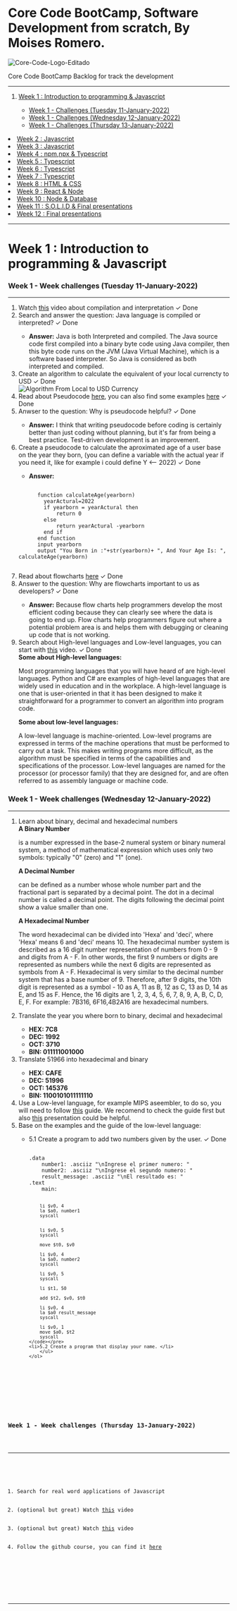 # Core Code BootCamp, Software Development from scratch, By Moises Romero.

![Core-Code-Logo-Editado](https://user-images.githubusercontent.com/40069878/148991261-6cc704fc-dd51-45fa-818b-b13aa87a0be5.png)

Core Code BootCamp Backlog for track the development
<hr>
<ol>
  <li><a href="#week1" title="Goto Week 1">Week 1 : Introduction to programming & Javascript</a></li>
    <ul>
      <li><a href="#weekchanllengeTuesday-11-01-2022" title="Goto Week 1 - Challenge Tuesday">Week 1 - Challenges (Tuesday 11-January-2022)</a></li>
      <li><a href="#weekchanllengeWednesday-12-01-2022" title="Goto Week 1 - Challenge Wednesday">Week 1 - Challenges (Wednesday 12-January-2022)</a></li>
      <li><a href="#weekchanllengeThursday-13-01-2022" title="Goto Week 1 - Challenge Thursday">Week 1 - Challenges (Thursday 13-January-2022)</a></li>
    </ul>
</ol>
<li><a href="#week2" title="Goto Week 2">Week 2 : Javascript</a></li>
<li><a href="#week3" title="Goto Week 3">Week 3 : Javascript</a></li>
<li><a href="#week4" title="Goto Week 4">Week 4 : npm,npx & Typescript</a></li>
<li><a href="#week5" title="Goto Week 5">Week 5 : Typescript</a></li>
<li><a href="#week6" title="Goto Week 6">Week 6 : Typescript</a></li>
<li><a href="#week7" title="Goto Week 7">Week 7 : Typescript</a></li>
<li><a href="#week8" title="Goto Week 8">Week 8 : HTML & CSS</a></li>
<li><a href="#week9" title="Goto Week 9">Week 9 : React & Node</a></li>
<li><a href="#week10" title="Goto Week 10">Week 10 : Node & Database</a></li>
<li><a href="#week11" title="Goto Week 11">Week 11 : S.O.L.I.D & Final presentations</a></li>
<li><a href="#week12" title="Goto Week 12">Week 12 : Final presentations</a></li>
<hr>

<div id="div-week-1">
  <h1 id="week1"><strong>Week 1 : Introduction to programming & Javascript</strong></h1>
  <div id="weekChallenges-week-1-Tuesday">
    <h3 id="weekchanllengeTuesday-11-01-2022">Week 1 - Week challenges (Tuesday 11-January-2022)</h3>
    <hr>
    <ol>
    <li>Watch <a href="https://www.youtube.com/watch?v=JNMy969SjyU" rel="nofollow">this</a> video about compilation and interpretation <span>&#10003; Done</span></li> 
    <li>Search and answer the question: Java language is compiled or interpreted? <span>&#10003; Done</span></li>
      <ul>
        <li><span><strong>Answer:</strong></span> Java is both Interpreted and compiled. The Java source code first compiled into a binary byte code using Java compiler, then this byte code runs on the JVM (Java Virtual Machine), which is a software based interpreter. So Java is considered as both interpreted and compiled.</li> 
      </ul> 
    <li>Create an algorithm to calculate the equivalent of your local currencty to USD <span>&#10003; Done</span></li>
      <img src="https://user-images.githubusercontent.com/40069878/149054583-32469914-1191-4c2e-9bde-1c173e2c5a27.png" alt="Algorithm From Local to USD Currency">
    <li>Read about Pseudocode <a href="https://www.freecodecamp.org/news/what-is-pseudocode-in-programming/" rel="nofollow">here</a>, you can also find some examples <a href="/corecodeio/bootcamp-from-scratch/blob/main/resources/PSEUDOCODE.md">here</a> <span>&#10003; Done</span></li>
    <li>Anwser to the question: Why is pseudocode helpful? <span>&#10003; Done</span></li>
      <ul>
        <li><span><strong>Answer:</strong></span> I think that writing pseudocode before coding is certainly better than just coding without planning, but it's far from being a best practice. Test-driven development is an improvement.</li> 
      </ul>  
    <li>Create a pseudocode to calculate the aproximated age of a user base on the year they born, (you can define a variable with the actual year if you need it, like for example i could define Y <-- 2022) <span>&#10003; Done</span></li>
      <ul><li><span><strong>Answer:</strong></span></li></ul>
    <pre><code>
      function calculateAge(yearborn)
        yearActural=2022
        if yearborn = yearActural then
            return 0
        else
            return yearActural -yearborn
        end if
      end function
      input yearborn
      output "You Born in :"+str(yearborn)+ ", And Your Age Is: ", calculateAge(yearborn)
    </code></pre>
    <li>Read about flowcharts <a href="https://www.lucidchart.com/pages/es/que-es-un-diagrama-de-flujo" rel="nofollow">here</a> <span>&#10003; Done</span></li>
    <li>Answer to the question: Why are flowcharts important to us as developers? <span>&#10003; Done</span></li>
      <ul>
        <li><span><strong>Answer:</strong></span> Because flow charts help programmers develop the most efficient coding because they can clearly see where the data is going to end up. Flow charts help programmers figure out where a potential problem area is and helps them with debugging or cleaning up code that is not working.</li> 
      </ul>  
    <li>Search about High-level languages and Low-level languages, you can start with <a href="https://www.youtube.com/watch?v=1vRPOp5p-qs" rel="nofollow">this</a> video. <span>&#10003; Done</span></li>
<span><strong>Some about High-level languages: </strong></span><p>Most programming languages that you will have heard of are high-level languages. Python and C# are examples of high-level languages that are widely used in education and in the workplace. A high-level language is one that is user-oriented in that it has been designed to make it straightforward for a programmer to convert an algorithm into program code.</p>
<span><strong>Some about low-level languages: </strong></span><p>A low-level language is machine-oriented. Low-level programs are expressed in terms of the machine operations that must be performed to carry out a task. This makes writing programs more difficult, as the algorithm must be specified in terms of the capabilities and specifications of the processor. Low-level languages are named for the processor (or processor family) that they are designed for, and are often referred to as assembly language or machine code.</p>
    <ol>
  </div>
  
  [FIN DE DIV WEEK 1 - Tuesday 11-JANUARY-2022]: # 
  
  <div id="weekChallenges-week-1-Wednesday">
    <h3 id="weekchanllengeWednesday-12-01-2022">Week 1 - Week challenges (Wednesday 12-January-2022)</h3>
    <hr>
    <ol dir="auto">
      <li>Learn about binary, decimal and hexadecimal numbers</li>
          <span><strong>A Binary Number </strong></span><p>is a number expressed in the base-2 numeral system or binary numeral system, a method of mathematical expression which uses only two symbols: typically "0" (zero) and "1" (one).</p>
      <span><strong>A Decimal Number </strong></span><p>can be defined as a number whose whole number part and the fractional part is separated by a decimal point. The dot in a decimal number is called a decimal point. The digits following the decimal point show a value smaller than one. </p>   
      <span><strong>A Hexadecimal Number </strong></span><p>The word hexadecimal can be divided into 'Hexa' and 'deci', where 'Hexa' means 6 and 'deci' means 10. The hexadecimal number system is described as a 16 digit number representation of numbers from 0 - 9 and digits from A - F. In other words, the first 9 numbers or digits are represented as numbers while the next 6 digits are represented as symbols from A - F. Hexadecimal is very similar to the decimal number system that has a base number of 9. Therefore, after 9 digits, the 10th digit is represented as a symbol - 10 as A, 11 as B, 12 as C, 13 as D, 14 as E, and 15 as F. Hence, the 16 digits are 1, 2, 3, 4, 5, 6, 7, 8, 9, A, B, C, D, E, F. For example: 7B316, 6F16,4B2A16 are hexadecimal numbers.</p>   
      <li>Translate the year you where born to binary, decimal and hexadecimal</li>
      <ul>
          <li><span><strong>HEX: 7C8</strong></span></li>
          <li><span><strong>DEC: 1992</strong></span></li>
          <li><span><strong>OCT: 3710</strong></span></li>
          <li><span><strong>BIN: 011111001000</strong></span></li>
       </ul> 
      <li>Translate 51966 into hexadecimal and binary</li>
        <ul>
          <li><span><strong>HEX: CAFE</strong></span></li>
          <li><span><strong>DEC: 51996</strong></span></li>
          <li><span><strong>OCT: 145376</strong></span></li>
          <li><span><strong>BIN: 1100101011111110</strong></span></li>
       </ul>     
      <li>Use a Low-level language, for example MIPS aseembler, to do so, you will need to follow <a href="/corecodeio/bootcamp-from-scratch/blob/main/src/technologies/2022/week1/resources/MIPS.md">this</a> guide. We recomend to check the guide first but also <a href="https://courses.cs.vt.edu/cs2506/Fall2014/Notes/L04.MIPSAssemblyOverview.pdf" rel="nofollow">this</a> presentation could be helpful.</li>
      <li>Base on the examples and the guide of the low-level language:</li>
        <ul>
            <li>5.1 Create a program to add two numbers given by the user. <span>&#10003; Done</span> </li>
    <pre><code>
.data
	number1: .asciiz "\nIngrese el primer numero: "
	number2: .asciiz "\nIngrese el segundo numero: "
	result_message: .asciiz "\nEl resultado es: "
.text
	main:
		
		li $v0, 4
		la $a0, number1
		syscall
		
		
		li $v0, 5
		syscall

		move $t0, $v0

		li $v0, 4
		la $a0, number2
		syscall

		li $v0, 5
		syscall
		
		li $t1, 50

		add $t2, $v0, $t0

		li $v0, 4
		la $a0 result_message
		syscall

		li $v0, 1
		move $a0, $t2
		syscall
    </code></pre>   
	<li>5.2 Create a program that display your name. </li>
        </ul>
    </ol>    
  </div>  
  
  [FIN DE DIV WEEK 1 - Wednesday 12-JANUARY-2022]: # 
  
  <div id="weekChallenges-week-1-Thursday">
    <h3 id="weekchanllengeThursday-13-01-2022">Week 1 - Week challenges (Thursday 13-January-2022)</h3>
    <hr>
    <ol dir="auto">
      <li>Search for real word applications of Javascript</li>
      <li>(optional but great) Watch <a href="https://www.youtube.com/watch?v=LW6vQNE2jgc&amp;t=1962s" rel="nofollow">this</a> video</li>
      <li>(optional but great) Watch <a href="https://www.youtube.com/watch?v=KXkQJBASUOg" rel="nofollow">this</a> video</li>
      <li>Follow the github course, you can find it <a href="/corecodeio/bootcamp-from-scratch/blob/main/src/recommended">here</a></li>
    </ol>    
  </div>
  
  [FIN DE DIV WEEK 1 - Thursday 12-JANUARY-2022]: #
  
</div>
<hr>

[FIN DE DIV WEEK 1]: # 




